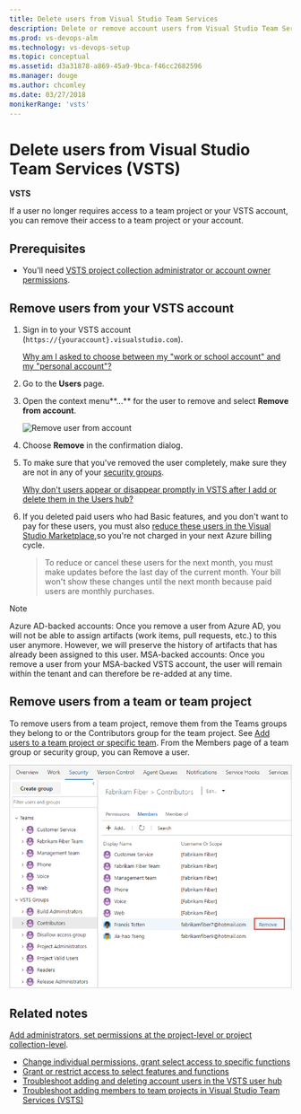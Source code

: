 ```yaml
---
title: Delete users from Visual Studio Team Services
description: Delete or remove account users from Visual Studio Team Services (VSTS)
ms.prod: vs-devops-alm
ms.technology: vs-devops-setup
ms.topic: conceptual
ms.assetid: d3a31878-a869-45a9-9bca-f46cc2682596
ms.manager: douge
ms.author: chcomley
ms.date: 03/27/2018
monikerRange: 'vsts'
---
```



# Delete users from Visual Studio Team Services (VSTS)

**VSTS**

If a user no longer requires access to a team project or your VSTS account, you can remove their access to a team project or your account.

## Prerequisites

- You'll need [VSTS project collection administrator or account owner permissions](../security/set-project-collection-level-permissions.md?toc=/vsts/accounts/toc.json&bc=/vsts/accounts/breadcrumb/toc.json).

## Remove users from your VSTS account

1. Sign in to your VSTS account (```https://{youraccount}.visualstudio.com```).

   [Why am I asked to choose between my "work or school account" and my "personal account"?](faq-add-delete-users.md#ChooseOrgAcctMSAcct)

2. Go to the **Users** page.

3. Open the context menu**...** for the user to remove and select **Remove from account**.

   ![![Remove user from account](_img/delete-user/remove-user.png)
](_img/_shared/remove-from-account-menu-selection.png)

4. Choose **Remove** in the confirmation dialog.

5. To make sure that you've removed the user completely, make sure they are not in any of your [security groups](../security/add-users-team-project.md). 

   [Why don't users appear or disappear promptly in VSTS after I add or delete them in the Users hub?](faq-add-delete-users.md#users-delay)

6. If you deleted paid users who had Basic features, and you don't want to pay for these users, you must also [reduce these users in the Visual Studio Marketplace](../billing/buy-basic-access-add-users.md),so you're not charged in your next Azure billing cycle.

   > To reduce or cancel these users for the next month, you must make updates before the last day of the current month.
   > Your bill won't show these changes until the next month because paid users are monthly purchases.

>[!Note]
>Azure AD-backed accounts: Once you remove a user from Azure AD, you will not be able to assign artifacts (work items, pull requests, etc.) to this user anymore. However, we will preserve the history of artifacts that has already been assigned to this user.
>MSA-backed accounts: Once you remove a user from your MSA-backed VSTS account, the user will remain within the tenant and can therefore be re-added at any time.

## Remove users from a team or team project

To remove users from a team project, remove them from the Teams groups they belong to or the Contributors group for the team project. See [Add users to a team project or specific team](../security/add-users-team-project.md). From the Members page of a team group or security group, you can Remove a user.

![Remove user from a security group](_img/delete-user/remove-user.png)

## Related notes

 [Add administrators, set permissions at the project-level or project collection-level](../security/set-project-collection-level-permissions.md). 
- [Change individual permissions, grant select access to specific functions](../security/change-individual-permissions.md)
- [Grant or restrict access to select features and functions](../security/restrict-access.md)
- [Troubleshoot adding and deleting account users in the VSTS user hub](faq-add-delete-users.md)
- [Troubleshoot adding members to team projects in Visual Studio Team Services (VSTS)](faq-add-team-members.md)
